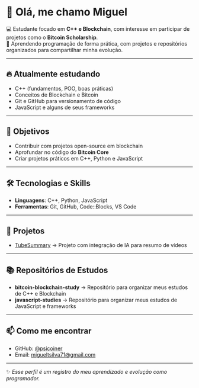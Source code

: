 # 👋 Olá, me chamo Miguel  

💻 Estudante focado em **C++ e Blockchain**, com interesse em participar de projetos como o **Bitcoin Scholarship**.  
🚀 Aprendendo programação de forma prática, com projetos e repositórios organizados para compartilhar minha evolução.  

---

## 🔥 Atualmente estudando
- C++ (fundamentos, POO, boas práticas)  
- Conceitos de Blockchain e Bitcoin  
- Git e GitHub para versionamento de código  
- JavaScript e alguns de seus frameworks

---

## 📌 Objetivos
- Contribuir com projetos open-source em blockchain  
- Aprofundar no código do **Bitcoin Core**  
- Criar projetos práticos em C++, Python e JavaScript

---

## 🛠️ Tecnologias e Skills
- **Linguagens**: C++, Python, JavaScript  
- **Ferramentas**: Git, GitHub, Code::Blocks, VS Code  

---

## 📂 Projetos
- [TubeSummary](https://github.com/psicoiner/TubeSummary) → Projeto com integração de IA para resumo de vídeos  

---

## 📚 Repositórios de Estudos
- **bitcoin-blockchain-study** → Repositório para organizar meus estudos de C++ e Blockchain 
- **javascript-studies** → Repositório para organizar meus estudos de JavaScript e frameworks  

---

## 📫 Como me encontrar
- GitHub: [@psicoiner](https://github.com/psicoiner)
- Email: [migueltsilva71@gmail.com](mailto:migueltsilva71@gmail.com?subject=migueltsilva71@gmail.com&body=migueltsilva71@gmail.com)  

---

✨ *Esse perfil é um registro do meu aprendizado e evolução como programador.*  